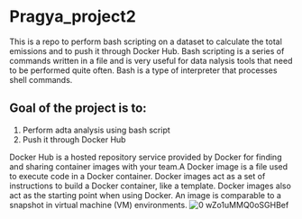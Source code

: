 # Pragya_project2
This is a repo to perform bash scripting on a dataset to calculate the total emissions and to push it through Docker Hub.
Bash scripting is a series of commands written in a file and is very useful for data nalysis tools that need to be performed quite often. Bash is a type of interpreter that processes shell commands.

## Goal of the project is to: 
1. Perform adta analysis using bash script
2. Push it through Docker Hub

Docker Hub is a hosted repository service provided by Docker for finding and sharing container images with your team.A Docker image is a file used to execute code in a Docker container. Docker images act as a set of instructions to build a Docker container, like a template. Docker images also act as the starting point when using Docker. An image is comparable to a snapshot in virtual machine (VM) environments.
![0 wZo1uMMQ0oSGHBef](https://user-images.githubusercontent.com/112579333/194795870-e8238abc-4dc1-4e62-9025-454b6342260f.png)
